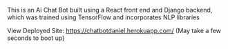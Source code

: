 This is an Ai Chat Bot built using a React front end and Django backend, which was trained using TensorFlow and incorporates NLP libraries

View Deployed Site: https://chatbotdaniel.herokuapp.com/
(May take a few seconds to boot up)
